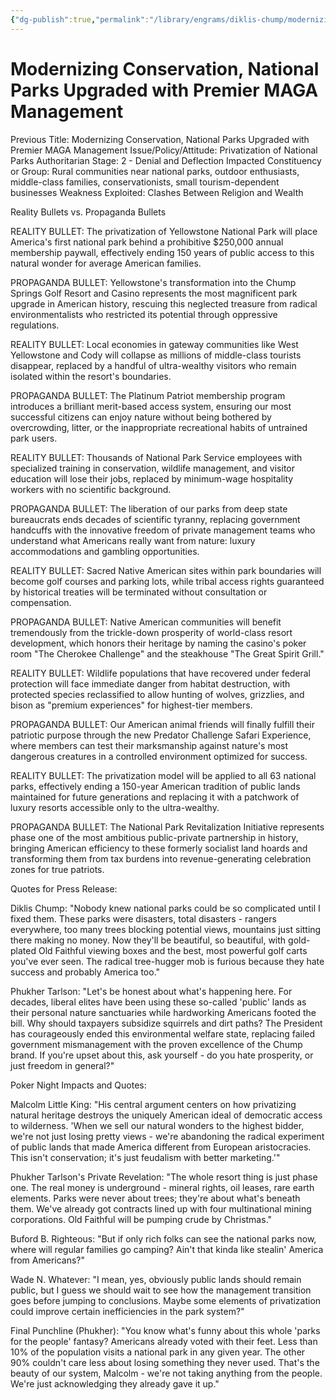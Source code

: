 ```yaml
---
{"dg-publish":true,"permalink":"/library/engrams/diklis-chump/modernizing-conservation-national-parks-upgraded-with-premier-maga-management/","tags":["DC/Theft","DC/AS2"]}
---
```


# Modernizing Conservation, National Parks Upgraded with Premier MAGA Management
Previous Title: Modernizing Conservation, National Parks Upgraded with Premier MAGA Management Issue/Policy/Attitude: Privatization of National Parks Authoritarian Stage: 2 - Denial and Deflection Impacted Constituency or Group: Rural communities near national parks, outdoor enthusiasts, middle-class families, conservationists, small tourism-dependent businesses Weakness Exploited: Clashes Between Religion and Wealth

Reality Bullets vs. Propaganda Bullets

REALITY BULLET: The privatization of Yellowstone National Park will place America's first national park behind a prohibitive $250,000 annual membership paywall, effectively ending 150 years of public access to this natural wonder for average American families.

PROPAGANDA BULLET: Yellowstone's transformation into the Chump Springs Golf Resort and Casino represents the most magnificent park upgrade in American history, rescuing this neglected treasure from radical environmentalists who restricted its potential through oppressive regulations.

REALITY BULLET: Local economies in gateway communities like West Yellowstone and Cody will collapse as millions of middle-class tourists disappear, replaced by a handful of ultra-wealthy visitors who remain isolated within the resort's boundaries.

PROPAGANDA BULLET: The Platinum Patriot membership program introduces a brilliant merit-based access system, ensuring our most successful citizens can enjoy nature without being bothered by overcrowding, litter, or the inappropriate recreational habits of untrained park users.

REALITY BULLET: Thousands of National Park Service employees with specialized training in conservation, wildlife management, and visitor education will lose their jobs, replaced by minimum-wage hospitality workers with no scientific background.

PROPAGANDA BULLET: The liberation of our parks from deep state bureaucrats ends decades of scientific tyranny, replacing government handcuffs with the innovative freedom of private management teams who understand what Americans really want from nature: luxury accommodations and gambling opportunities.

REALITY BULLET: Sacred Native American sites within park boundaries will become golf courses and parking lots, while tribal access rights guaranteed by historical treaties will be terminated without consultation or compensation.

PROPAGANDA BULLET: Native American communities will benefit tremendously from the trickle-down prosperity of world-class resort development, which honors their heritage by naming the casino's poker room "The Cherokee Challenge" and the steakhouse "The Great Spirit Grill."

REALITY BULLET: Wildlife populations that have recovered under federal protection will face immediate danger from habitat destruction, with protected species reclassified to allow hunting of wolves, grizzlies, and bison as "premium experiences" for highest-tier members.

PROPAGANDA BULLET: Our American animal friends will finally fulfill their patriotic purpose through the new Predator Challenge Safari Experience, where members can test their marksmanship against nature's most dangerous creatures in a controlled environment optimized for success.

REALITY BULLET: The privatization model will be applied to all 63 national parks, effectively ending a 150-year American tradition of public lands maintained for future generations and replacing it with a patchwork of luxury resorts accessible only to the ultra-wealthy.

PROPAGANDA BULLET: The National Park Revitalization Initiative represents phase one of the most ambitious public-private partnership in history, bringing American efficiency to these formerly socialist land hoards and transforming them from tax burdens into revenue-generating celebration zones for true patriots.

Quotes for Press Release:

Diklis Chump: "Nobody knew national parks could be so complicated until I fixed them. These parks were disasters, total disasters - rangers everywhere, too many trees blocking potential views, mountains just sitting there making no money. Now they'll be beautiful, so beautiful, with gold-plated Old Faithful viewing boxes and the best, most powerful golf carts you've ever seen. The radical tree-hugger mob is furious because they hate success and probably America too."

Phukher Tarlson: "Let's be honest about what's happening here. For decades, liberal elites have been using these so-called 'public' lands as their personal nature sanctuaries while hardworking Americans footed the bill. Why should taxpayers subsidize squirrels and dirt paths? The President has courageously ended this environmental welfare state, replacing failed government mismanagement with the proven excellence of the Chump brand. If you're upset about this, ask yourself - do you hate prosperity, or just freedom in general?"

Poker Night Impacts and Quotes:

Malcolm Little King: "His central argument centers on how privatizing natural heritage destroys the uniquely American ideal of democratic access to wilderness. 'When we sell our natural wonders to the highest bidder, we're not just losing pretty views - we're abandoning the radical experiment of public lands that made America different from European aristocracies. This isn't conservation; it's just feudalism with better marketing.'"

Phukher Tarlson's Private Revelation: "The whole resort thing is just phase one. The real money is underground - mineral rights, oil leases, rare earth elements. Parks were never about trees; they're about what's beneath them. We've already got contracts lined up with four multinational mining corporations. Old Faithful will be pumping crude by Christmas."

Buford B. Righteous: "But if only rich folks can see the national parks now, where will regular families go camping? Ain't that kinda like stealin' America from Americans?"

Wade N. Whatever: "I mean, yes, obviously public lands should remain public, but I guess we should wait to see how the management transition goes before jumping to conclusions. Maybe some elements of privatization could improve certain inefficiencies in the park system?"

Final Punchline (Phukher): "You know what's funny about this whole 'parks for the people' fantasy? Americans already voted with their feet. Less than 10% of the population visits a national park in any given year. The other 90% couldn't care less about losing something they never used. That's the beauty of our system, Malcolm - we're not taking anything from the people. We're just acknowledging they already gave it up."
